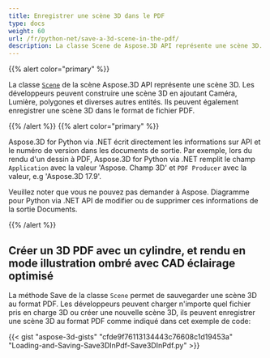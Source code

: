 ```yaml
---
title: Enregistrer une scène 3D dans le PDF
type: docs
weight: 60
url: /fr/python-net/save-a-3d-scene-in-the-pdf/
description: La classe Scene de Aspose.3D API représente une scène 3D. Les développeurs peuvent construire une scène 3D en ajoutant Caméra, Lumière, polygones et diverses autres entités. Ils peuvent également enregistrer une scène 3D au format PDF.
---
```

{{% alert color="primary" %}} 

La classe [`Scene`](https://reference.aspose.com/3d/net/aspose.threed/scene) de la scène Aspose.3D API représente une scène 3D. Les développeurs peuvent construire une scène 3D en ajoutant Caméra, Lumière, polygones et diverses autres entités. Ils peuvent également enregistrer une scène 3D dans le format de fichier PDF.

{{% /alert %}} {{% alert color="primary" %}} 

Aspose.3D for Python via .NET écrit directement les informations sur API et le numéro de version dans les documents de sortie. Par exemple, lors du rendu d'un dessin à PDF, Aspose.3D for Python via .NET remplit le champ `Application` avec la valeur 'Aspose. Champ 3D' et `PDF Producer` avec la valeur, e.g 'Aspose.3D 17.9'.

Veuillez noter que vous ne pouvez pas demander à Aspose. Diagramme pour Python via .NET API de modifier ou de supprimer ces informations de la sortie Documents.

{{% /alert %}} 
##  **Créer un 3D PDF avec un cylindre, et rendu en mode illustration ombré avec CAD éclairage optimisé**
La méthode Save de la classe `Scene` permet de sauvegarder une scène 3D au format PDF. Les développeurs peuvent charger n'importe quel fichier pris en charge 3D ou créer une nouvelle scène 3D, ils peuvent enregistrer une scène 3D au format PDF comme indiqué dans cet exemple de code:

{{< gist "aspose-3d-gists" "cfde9f76113134443c76608c1d19453a" "Loading-and-Saving-Save3DInPdf-Save3DInPdf.py" >}}
